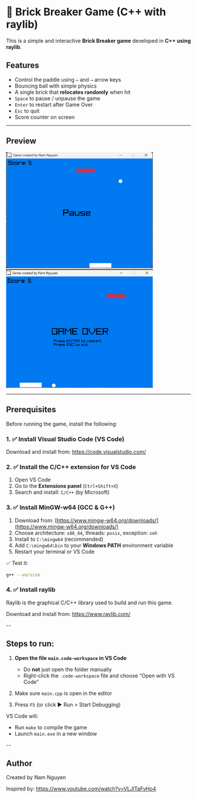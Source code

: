# 🧱 Brick Breaker Game (C++ with raylib)

This is a simple and interactive **Brick Breaker game** developed in **C++ using raylib**.

## Features

- Control the paddle using `←` and `→` arrow keys
- Bouncing ball with simple physics
- A single brick that **relocates randomly** when hit
- `Space` to pause / unpause the game
- `Enter` to restart after Game Over
- `Esc` to quit
- Score counter on screen

---

## Preview

<p align="left">
  <img src="brick.png" alt="Brick Game" width="400"/>
  <img src="game_over.png" alt="Game Over" width="400"/>
</p>

---

## Prerequisites

Before running the game, install the following:

### 1. ✅ Install **Visual Studio Code (VS Code)**

Download and install from: https://code.visualstudio.com/

### 2. ✅ Install the **C/C++ extension** for VS Code

1. Open VS Code
2. Go to the **Extensions panel** (`Ctrl+Shift+X`)
3. Search and install: `C/C++` (by Microsoft)

### 3. ✅ Install **MinGW-w64** (GCC & G++)

1. Download from: [https://www.mingw-w64.org/downloads/](https://www.mingw-w64.org/downloads/)
2. Choose architecture: `x86_64`, threads: `posix`, exception: `seh`
3. Install to `C:\mingw64` (recommended)
4. Add `C:\mingw64\bin` to your **Windows PATH** environment variable
5. Restart your terminal or VS Code

✅ Test it:
```bash
g++ --version
```
### 4. ✅ Install raylib 

Raylib is the graphical C/C++ library used to build and run this game.

Download and install from: https://www.raylib.com/

-- 

## Steps to run:

1. **Open the file `main.code-workspace` in VS Code**
   - Do **not** just open the folder manually
   - Right-click the `.code-workspace` file and choose “Open with VS Code”

2. Make sure `main.cpp` is open in the editor

3. Press `F5` (or click ▶️ Run > Start Debugging)

VS Code will:
- Run `make` to compile the game
- Launch `main.exe` in a new window

--

## Author
Created by Nam Nguyen

Inspired by: https://www.youtube.com/watch?v=VLJlTaFvHo4
